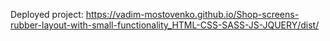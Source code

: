 Deployed project: https://vadim-mostovenko.github.io/Shop-screens-rubber-layout-with-small-functionality_HTML-CSS-SASS-JS-JQUERY/dist/
